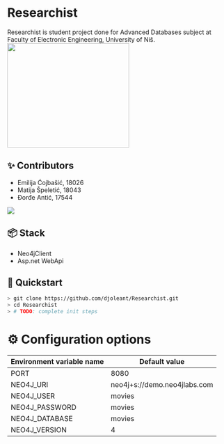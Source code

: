 # Researchist
Researchist is student project done for Advanced Databases subject at Faculty of Electronic Engineering, University of Niš.
</br>
<img src="https://user-images.githubusercontent.com/48065134/207616558-b54e32f1-556e-4553-b0e8-8cf7b12f7aa8.png" data-canonical-src="https://user-images.githubusercontent.com/48065134/207616558-b54e32f1-556e-4553-b0e8-8cf7b12f7aa8.png" width="280" height="240" />



## ✨ Contributors

* Emilija Ćojbašić, 18026
* Matija Špeletić, 18043
* Đorđe Antić, 17544

<a href="https://github.com/djoleant/InternClix/graphs/contributors">
  <img src="https://contrib.rocks/image?repo=djoleant/InternClix" />
</a>

## 📦 Stack
* Neo4jClient
* Asp.net WebApi

## 🚀 Quickstart

```bash
> git clone https://github.com/djoleant/Researchist.git
> cd Researchist
> # TODO: complete init steps
```


# ⚙️ Configuration options

| Environment variable name | Default value | 
| ------------------------- | ------------- |
| PORT | 8080 | 
| NEO4J_URI | neo4j+s://demo.neo4jlabs.com |
| NEO4J_USER | movies |
| NEO4J_PASSWORD | movies |
| NEO4J_DATABASE | movies |
| NEO4J_VERSION | 4 |
